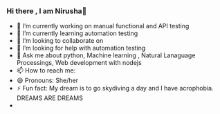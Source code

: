 ### Hi there , I am Nirusha👋

- 🔭 I’m currently working on manual functional and API testing
- 🌱 I’m currently learning automation testing 
- 👯 I’m looking to collaborate on 
- 🤔 I’m looking for help with automation testing
- 💬 Ask me about python, Machine learning , Natural Lanaguage Processings, Web development with nodejs
- 📫 How to reach me: 
- 😄 Pronouns: She/her
- ⚡ Fun fact: My dream is to go skydiving a day and I have acrophobia. DREAMS ARE DREAMS
-
